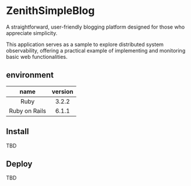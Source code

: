 # ZenithSimpleBlog

A straightforward, user-friendly blogging platform designed for those who appreciate simplicity.

This application serves as a sample to explore distributed system observability, offering a practical example of implementing and monitoring basic web functionalities.

## environment

|     name      | version |
| :-----------: | :-----: |
|     Ruby      |  3.2.2  |
| Ruby on Rails |  6.1.1  |

## Install

TBD

## Deploy

TBD